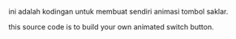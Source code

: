 ini adalah kodingan untuk membuat sendiri animasi tombol saklar.

this source code is to build your own animated switch button.
